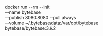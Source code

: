docker run --rm --init \
  --name bytebase \
  --publish 8080:8080 --pull always \
  --volume ~/.bytebase/data:/var/opt/bytebase \
  bytebase/bytebase:3.6.2